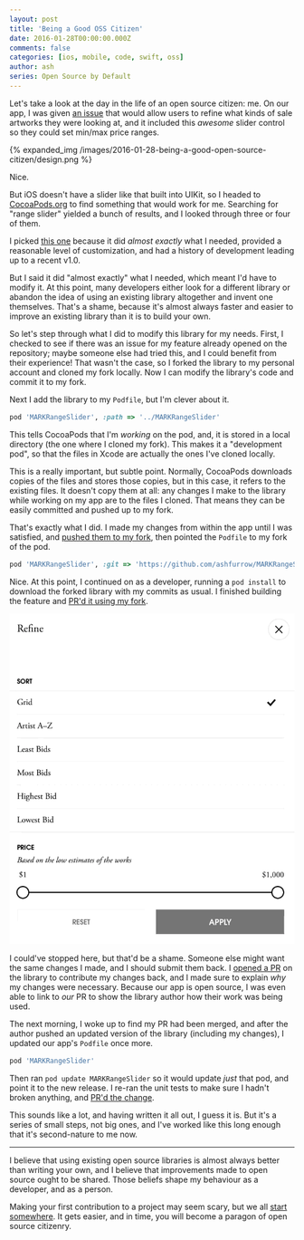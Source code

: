 ```yaml
---
layout: post
title: 'Being a Good OSS Citizen'
date: 2016-01-28T00:00:00.000Z
comments: false
categories: [ios, mobile, code, swift, oss]
author: ash
series: Open Source by Default
---
```


Let's take a look at the day in the life of an open source citizen: me. On our app, I was given [an issue](https://github.com/artsy/eigen/issues/971) that would allow users to refine what kinds of sale artworks they were looking at, and it included this _awesome_ slider control so they could set min/max price ranges.

<!-- more -->

{% expanded_img /images/2016-01-28-being-a-good-open-source-citizen/design.png %}

Nice.

But iOS doesn't have a slider like that built into UIKit, so I headed to [CocoaPods.org](https://cocoapods.org) to find something that would work for me. Searching for "range slider" yielded a bunch of results, and I looked through three or four of them.

I picked [this one](https://cocoapods.org/pods/MARKRangeSlider) because it did _almost exactly_ what I needed, provided a reasonable level of customization, and had a history of development leading up to a recent v1.0.

But I said it did "almost exactly" what I needed, which meant I'd have to modify it. At this point, many developers either look for a different library or abandon the idea of using an existing library altogether and invent one themselves. That's a shame, because it's almost always faster and easier to improve an existing library than it is to build your own.

So let's step through what I did to modify this library for my needs. First, I checked to see if there was an issue for my feature already opened on the repository; maybe someone else had tried this, and I could benefit from their experience! That wasn't the case, so I forked the library to my personal account and cloned my fork locally. Now I can modify the library's code and commit it to my fork.

Next I add the library to my `Podfile`, but I'm clever about it.

```rb
pod 'MARKRangeSlider', :path => '../MARKRangeSlider'
```

This tells CocoaPods that I'm _working_ on the pod, and, it is stored in a local directory (the one where I cloned my fork). This makes it a "development pod", so that the files in Xcode are actually the ones I've cloned locally.

This is a really important, but subtle point. Normally, CocoaPods downloads copies of the files and stores those copies, but in this case, it refers to the existing files. It doesn't copy them at all: any changes I make to the library while working on my app are to the files I cloned. That means they can be easily committed and pushed up to my fork.

That's exactly what I did. I made my changes from within the app until I was satisfied, and [pushed them to my fork](https://github.com/ashfurrow/MARKRangeSlider/commit/aefbeb181b62c8c257a7d0ada1e75834489b1909), then pointed the `Podfile` to my fork of the pod.

```rb
pod 'MARKRangeSlider', :git => 'https://github.com/ashfurrow/MARKRangeSlider.git'
```

Nice. At this point, I continued on as a developer, running a `pod install` to download the forked library with my commits as usual. I finished building the feature and [PR'd it using my fork](https://github.com/artsy/eigen/pull/1075).

![](/images/2016-01-28-being-a-good-open-source-citizen/done.gif)

I could've stopped here, but that'd be a shame. Someone else might want the same changes I made, and I should submit them back. I [opened a PR](https://github.com/vadymmarkov/MARKRangeSlider/pull/22) on the library to contribute my changes back, and I made sure to explain _why_ my changes were necessary. Because our app is open source, I was even able to link to _our_ PR to show the library author how their work was being used.

The next morning, I woke up to find my PR had been merged, and after the author pushed an updated version of the library (including my changes), I updated our app's `Podfile` once more.

```rb
pod 'MARKRangeSlider'
```

Then ran `pod update MARKRangeSlider` so it would update _just_ that pod, and point it to the new release. I re-ran the unit tests to make sure I hadn't broken anything, and [PR'd the change](https://github.com/artsy/eigen/pull/1077).

This sounds like a lot, and having written it all out, I guess it is. But it's a series of small steps, not big ones, and I've worked like this long enough that it's second-nature to me now.

---

I believe that using existing open source libraries is almost always better than writing your own, and I believe that improvements made to open source ought to be shared. Those beliefs shape my behaviour as a developer, and as a person.

Making your first contribution to a project may seem scary, but we all [start somewhere](https://github.com/B-Sides/ELCSlider/pull/1). It gets easier, and in time, you will become a paragon of open source citizenry.
